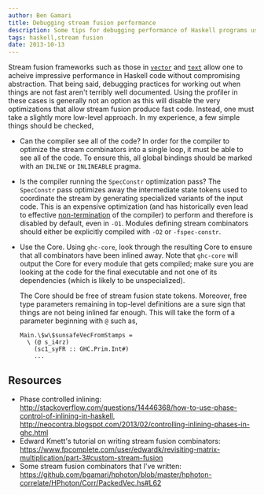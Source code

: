 ```yaml
---
author: Ben Gamari
title: Debugging stream fusion performance 
description: Some tips for debugging performance of Haskell programs using stream fusion 
tags: haskell,stream fusion
date: 2013-10-13
---
```


Stream fusion frameworks such as those in [`vector`][vector] and
[`text`][text] allow one to acheive impressive performance in Haskell
code without compromising abstraction. That being said, debugging
practices for working out when things are not fast aren't terribly
well documented. Using the profiler in these cases is generally not an
option as this will disable the very optimizations that allow stream
fusion produce fast code. Instead, one must take a slightly more
low-level approach. In my experience, a few simple things should be
checked,

  * Can the compiler see all of the code? In order for the compiler to
    optimize the stream combinators into a single loop, it must be
    able to see all of the code. To ensure this, all global
    bindings should be marked with an `INLINE` or `INLINEABLE` pragma.

  * Is the compiler running the `SpecConstr` optimization pass? The
    `SpecConstr` pass optimizes away the intermediate state tokens
    used to coordinate the stream by generating specialized variants
    of the input code. This is an expensive optimization (and has
    historically even lead to effective
    [non-termination][specconstr-issue] of the compiler) to perform
    and therefore is disabled by default, even in `-O1`. Modules
    defining stream combinators should either be explicitly compiled
    with `-O2` or `-fspec-constr`.

  * Use the Core. Using `ghc-core`, look through the resulting Core to
    ensure that all combinators have been inlined away. Note that
    `ghc-core` will output the Core for every module that gets
    compiled; make sure you are looking at the code for the final
    executable and not one of its dependencies (which is likely to be
    unspecialized).

    The Core should be free of stream fusion state tokens. Moreover,
    free type parameters remaining in top-level definitions are a sure
    sign that things are not being inlined far enough. This will take the
    form of a parameter beginning with `@` such as,

        Main.\$w\$sunsafeVecFromStamps =
          \ (@ s_i4rz)
            (sc1_syFR :: GHC.Prim.Int#)
            ...

[vector]: http://hackage.haskell.org/package/vector
[text]: http://hackage.haskell.org/package/text
[specconstr-issue]: http://ghc.haskell.org/trac/ghc/ticket/2598
  
## Resources

 * Phase controlled inlining: <http://stackoverflow.com/questions/14446368/how-to-use-phase-control-of-inlining-in-haskell>, <http://neocontra.blogspot.com/2013/02/controlling-inlining-phases-in-ghc.html>
 * Edward Kmett's tutorial on writing stream fusion combinators: <https://www.fpcomplete.com/user/edwardk/revisiting-matrix-multiplication/part-3#custom-stream-fusion>
 * Some stream fusion combinators that I've written: <https://github.com/bgamari/hphoton/blob/master/hphoton-correlate/HPhoton/Corr/PackedVec.hs#L62>
